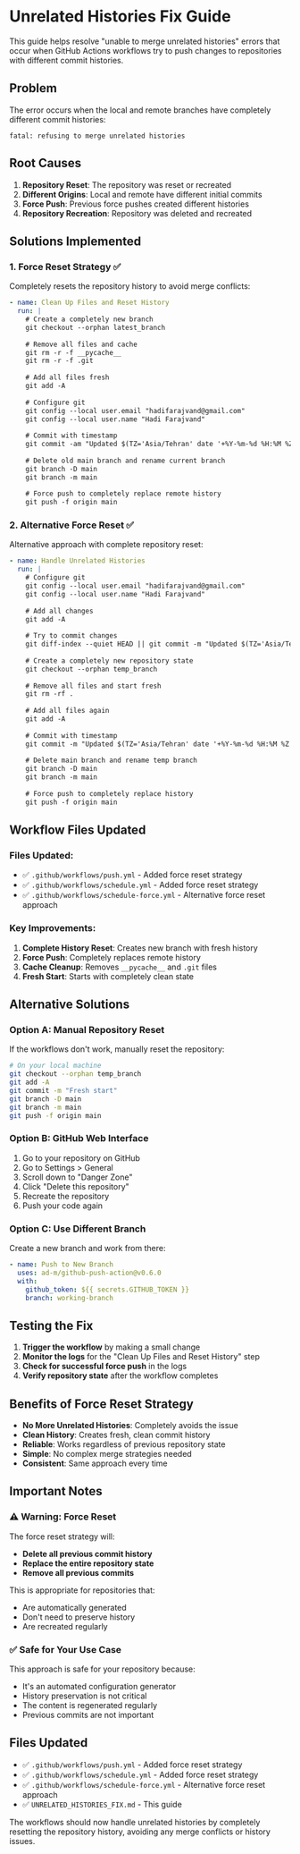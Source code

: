 # Unrelated Histories Fix Guide

This guide helps resolve "unable to merge unrelated histories" errors that occur when GitHub Actions workflows try to push changes to repositories with different commit histories.

## Problem
The error occurs when the local and remote branches have completely different commit histories:
```
fatal: refusing to merge unrelated histories
```

## Root Causes
1. **Repository Reset**: The repository was reset or recreated
2. **Different Origins**: Local and remote have different initial commits
3. **Force Push**: Previous force pushes created different histories
4. **Repository Recreation**: Repository was deleted and recreated

## Solutions Implemented

### 1. **Force Reset Strategy** ✅
Completely resets the repository history to avoid merge conflicts:
```yaml
- name: Clean Up Files and Reset History
  run: |
    # Create a completely new branch
    git checkout --orphan latest_branch
    
    # Remove all files and cache
    git rm -r -f __pycache__
    git rm -r -f .git
    
    # Add all files fresh
    git add -A
    
    # Configure git
    git config --local user.email "hadifarajvand@gmail.com"
    git config --local user.name "Hadi Farajvand"
    
    # Commit with timestamp
    git commit -am "Updated $(TZ='Asia/Tehran' date '+%Y-%m-%d %H:%M %Z')"
    
    # Delete old main branch and rename current branch
    git branch -D main
    git branch -m main
    
    # Force push to completely replace remote history
    git push -f origin main
```

### 2. **Alternative Force Reset** ✅
Alternative approach with complete repository reset:
```yaml
- name: Handle Unrelated Histories
  run: |
    # Configure git
    git config --local user.email "hadifarajvand@gmail.com"
    git config --local user.name "Hadi Farajvand"
    
    # Add all changes
    git add -A
    
    # Try to commit changes
    git diff-index --quiet HEAD || git commit -m "Updated $(TZ='Asia/Tehran' date '+%Y-%m-%d %H:%M %Z')"
    
    # Create a completely new repository state
    git checkout --orphan temp_branch
    
    # Remove all files and start fresh
    git rm -rf .
    
    # Add all files again
    git add -A
    
    # Commit with timestamp
    git commit -m "Updated $(TZ='Asia/Tehran' date '+%Y-%m-%d %H:%M %Z')"
    
    # Delete main branch and rename temp branch
    git branch -D main
    git branch -m main
    
    # Force push to completely replace history
    git push -f origin main
```

## Workflow Files Updated

### Files Updated:
- ✅ `.github/workflows/push.yml` - Added force reset strategy
- ✅ `.github/workflows/schedule.yml` - Added force reset strategy
- ✅ `.github/workflows/schedule-force.yml` - Alternative force reset approach

### Key Improvements:
1. **Complete History Reset**: Creates new branch with fresh history
2. **Force Push**: Completely replaces remote history
3. **Cache Cleanup**: Removes `__pycache__` and `.git` files
4. **Fresh Start**: Starts with completely clean state

## Alternative Solutions

### Option A: Manual Repository Reset
If the workflows don't work, manually reset the repository:
```bash
# On your local machine
git checkout --orphan temp_branch
git add -A
git commit -m "Fresh start"
git branch -D main
git branch -m main
git push -f origin main
```

### Option B: GitHub Web Interface
1. Go to your repository on GitHub
2. Go to Settings > General
3. Scroll down to "Danger Zone"
4. Click "Delete this repository"
5. Recreate the repository
6. Push your code again

### Option C: Use Different Branch
Create a new branch and work from there:
```yaml
- name: Push to New Branch
  uses: ad-m/github-push-action@v0.6.0
  with:
    github_token: ${{ secrets.GITHUB_TOKEN }}
    branch: working-branch
```

## Testing the Fix

1. **Trigger the workflow** by making a small change
2. **Monitor the logs** for the "Clean Up Files and Reset History" step
3. **Check for successful force push** in the logs
4. **Verify repository state** after the workflow completes

## Benefits of Force Reset Strategy

- **No More Unrelated Histories**: Completely avoids the issue
- **Clean History**: Creates fresh, clean commit history
- **Reliable**: Works regardless of previous repository state
- **Simple**: No complex merge strategies needed
- **Consistent**: Same approach every time

## Important Notes

### ⚠️ **Warning**: Force Reset
The force reset strategy will:
- **Delete all previous commit history**
- **Replace the entire repository state**
- **Remove all previous commits**

This is appropriate for repositories that:
- Are automatically generated
- Don't need to preserve history
- Are recreated regularly

### ✅ **Safe for Your Use Case**
This approach is safe for your repository because:
- It's an automated configuration generator
- History preservation is not critical
- The content is regenerated regularly
- Previous commits are not important

## Files Updated

- ✅ `.github/workflows/push.yml` - Added force reset strategy
- ✅ `.github/workflows/schedule.yml` - Added force reset strategy
- ✅ `.github/workflows/schedule-force.yml` - Alternative force reset approach
- ✅ `UNRELATED_HISTORIES_FIX.md` - This guide

The workflows should now handle unrelated histories by completely resetting the repository history, avoiding any merge conflicts or history issues. 